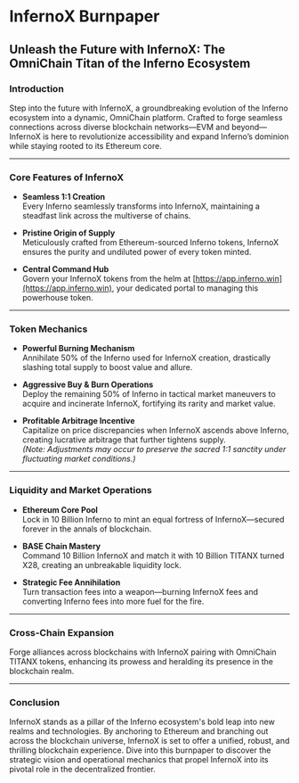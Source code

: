 # InfernoX Burnpaper

## Unleash the Future with InfernoX: The OmniChain Titan of the Inferno Ecosystem

### Introduction

Step into the future with InfernoX, a groundbreaking evolution of the Inferno ecosystem into a dynamic, OmniChain platform. Crafted to forge seamless connections across diverse blockchain networks—EVM and beyond—InfernoX is here to revolutionize accessibility and expand Inferno’s dominion while staying rooted to its Ethereum core.

---

### Core Features of InfernoX

- **Seamless 1:1 Creation**  
  Every Inferno seamlessly transforms into InfernoX, maintaining a steadfast link across the multiverse of chains.

- **Pristine Origin of Supply**  
  Meticulously crafted from Ethereum-sourced Inferno tokens, InfernoX ensures the purity and undiluted power of every token minted.

- **Central Command Hub**  
  Govern your InfernoX tokens from the helm at [https://app.inferno.win](https://app.inferno.win), your dedicated portal to managing this powerhouse token.

---

### Token Mechanics

- **Powerful Burning Mechanism**  
  Annihilate 50% of the Inferno used for InfernoX creation, drastically slashing total supply to boost value and allure.

- **Aggressive Buy & Burn Operations**  
  Deploy the remaining 50% of Inferno in tactical market maneuvers to acquire and incinerate InfernoX, fortifying its rarity and market value.

- **Profitable Arbitrage Incentive**  
  Capitalize on price discrepancies when InfernoX ascends above Inferno, creating lucrative arbitrage that further tightens supply.  
  *(Note: Adjustments may occur to preserve the sacred 1:1 sanctity under fluctuating market conditions.)*

---

### Liquidity and Market Operations

- **Ethereum Core Pool**  
  Lock in 10 Billion Inferno to mint an equal fortress of InfernoX—secured forever in the annals of blockchain.

- **BASE Chain Mastery**  
  Command 10 Billion InfernoX and match it with 10 Billion TITANX turned X28, creating an unbreakable liquidity lock.

- **Strategic Fee Annihilation**  
  Turn transaction fees into a weapon—burning InfernoX fees and converting Inferno fees into more fuel for the fire.

---

### Cross-Chain Expansion

Forge alliances across blockchains with InfernoX pairing with OmniChain TITANX tokens, enhancing its prowess and heralding its presence in the blockchain realm.

---

### Conclusion

InfernoX stands as a pillar of the Inferno ecosystem's bold leap into new realms and technologies. By anchoring to Ethereum and branching out across the blockchain universe, InfernoX is set to offer a unified, robust, and thrilling blockchain experience. Dive into this burnpaper to discover the strategic vision and operational mechanics that propel InfernoX into its pivotal role in the decentralized frontier.